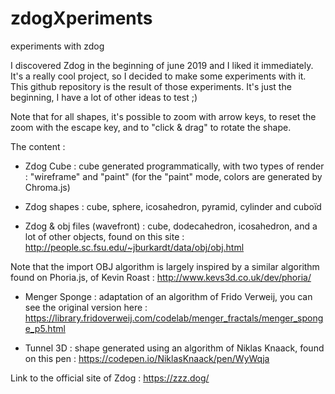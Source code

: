 # zdogXperiments
experiments with zdog

I discovered Zdog in the beginning of june 2019 and I liked it immediately.
It's a really cool project, so I decided to make some experiments with it.
This github repository is the result of those experiments.
It's just the beginning, I have a lot of other ideas to test ;)

Note that for all shapes, it's possible to zoom with arrow keys, to reset the zoom with the escape key, and to "click & drag" to rotate the shape.

The content :

- Zdog Cube : cube generated programmatically, with two types of render : "wireframe" and "paint" (for the "paint" mode, colors are generated by Chroma.js)

- Zdog shapes : cube, sphere, icosahedron, pyramid, cylinder and cuboïd

- Zdog & obj files (wavefront) : cube, dodecahedron, icosahedron, and a lot of other objects, found on this site : http://people.sc.fsu.edu/~jburkardt/data/obj/obj.html

Note that the import OBJ algorithm is largely inspired by a similar algorithm found on Phoria.js, of Kevin Roast : http://www.kevs3d.co.uk/dev/phoria/

- Menger Sponge : adaptation of an algorithm of Frido Verweij, you can see the original version here : https://library.fridoverweij.com/codelab/menger_fractals/menger_sponge_p5.html

- Tunnel 3D : shape generated using an algorithm of Niklas Knaack, found on this pen :  https://codepen.io/NiklasKnaack/pen/WyWqja


Link to the official site of Zdog :
https://zzz.dog/
